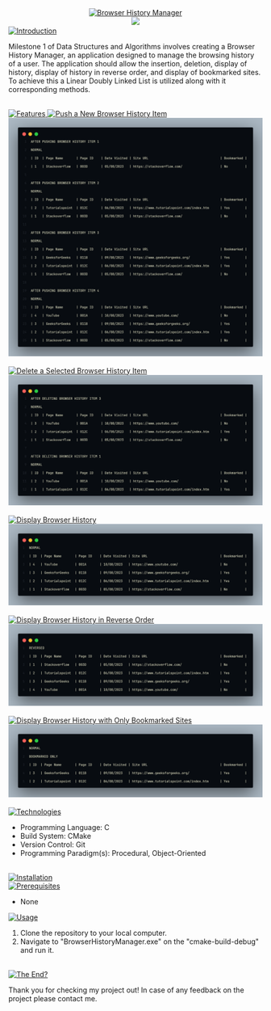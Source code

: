 <div align="center">
    <a href="https://git.io/typing-svg">
        <img src="https://readme-typing-svg.demolab.com?font=Jetbrains+Mono&weight=700&size=40&pause=10&color=27F786&center=true&vCenter=true&repeat=false&random=false&width=600&lines=Browser+History+Manager" alt="Browser History Manager" />
    </a>
</div>
<div align="center">
  <a href="https://skillicons.dev">
      <img src="https://skillicons.dev/icons?i=c,cmake,git&theme=dark" />
  </a>
</div>
<div>
    <a href="https://git.io/typing-svg">
        <img src="https://readme-typing-svg.demolab.com?font=Jetbrains+Mono&size=25&weight=700&pause=10&color=27F786&background=AE49FF00&center=false&vCenter=true&repeat=false&random=false&width=435&height=35&lines=Introduction" alt="Introduction" />
    </a>
    <p>Milestone 1 of Data Structures and Algorithms involves creating a Browser History Manager, an application designed to manage the browsing history of a user. The application should allow the insertion, deletion, display of history, display of history in reverse order, and display of bookmarked sites. To achieve this a Linear Doubly Linked List is utilized along with it corresponding methods.</p>
</div>
<br>
<div>
    <a href="https://git.io/typing-svg">
        <img src="https://readme-typing-svg.demolab.com?font=Jetbrains+Mono&size=25&weight=700&pause=10&color=27F786&background=AE49FF00&center=false&vCenter=true&repeat=false&random=false&width=435&height=35&lines=Features" alt="Features" />
    </a>
    <a href="https://git.io/typing-svg">
        <img src="https://readme-typing-svg.demolab.com?font=Jetbrains+Mono&size=15&weight=700&&duration=5&pause=1&color=27F786&background=AE49FF00&center=false&vCenter=true&repeat=false&random=false&width=435&height=35&lines=Push+a+New+Browser+History+Item" alt="Push a New Browser History Item" />
    </a>
    <div>
        <img src="feature_screenshots/insertion.png" alt="Insertion"/>
    </div>
    <br>
    <a href="https://git.io/typing-svg">
        <img src="https://readme-typing-svg.demolab.com?font=Jetbrains+Mono&size=15&weight=700&&duration=5&pause=1&color=27F786&background=AE49FF00&center=false&vCenter=true&repeat=false&random=false&width=435&height=35&lines=Delete+a+Selected+Browser+History+Item" alt="Delete a Selected Browser History Item" />
    </a>
    <div>
        <img src="feature_screenshots/deletion.png" alt="Deletion"/>
    </div>
    <br>
    <a href="https://git.io/typing-svg">
        <img src="https://readme-typing-svg.demolab.com?font=Jetbrains+Mono&size=15&weight=700&&duration=5&pause=1&color=27F786&background=AE49FF00&center=false&vCenter=true&repeat=false&random=false&width=435&height=35&lines=Display+Browser+History" alt="Display Browser History" />
    </a>
    <div>
        <img src="feature_screenshots/display.png" alt="Display"/>
    </div>
    <br>
    <a href="https://git.io/typing-svg">
        <img src="https://readme-typing-svg.demolab.com?font=Jetbrains+Mono&size=15&weight=700&&duration=5&pause=1&color=27F786&background=AE49FF00&center=false&vCenter=true&repeat=false&random=false&width=435&height=35&lines=Display+Browser+History+in+Reverse+Order" alt="Display Browser History in Reverse Order" />
    </a>
    <div>
        <img src="feature_screenshots/display_reverse.png" alt="Display Reverse"/>
    </div>
    <br>
    <a href="https://git.io/typing-svg">
        <img src="https://readme-typing-svg.demolab.com?font=Jetbrains+Mono&size=15&weight=700&&duration=5&pause=1&color=27F786&background=AE49FF00&center=false&vCenter=true&repeat=false&random=false&width=450&height=35&lines=Display+Browser+History+with+Only+Bookmarked+Sites" alt="Display Browser History with Only Bookmarked Sites" />
    </a>
    <div>
        <img src="feature_screenshots/display_only_bookmarked.png" alt="Display Only Bookmarked"/>
    </div>
</div>
<br>
<div>
    <a href="https://git.io/typing-svg">
        <img src="https://readme-typing-svg.demolab.com?font=Jetbrains+Mono&size=25&weight=700&pause=10&color=27F786&background=AE49FF00&center=false&vCenter=true&repeat=false&random=false&width=435&height=35&lines=Technologies" alt="Technologies" />
    </a>
    <ul>
        <li>Programming Language: C</li>
        <li>Build System: CMake</li>
        <li>Version Control: Git</li>
        <li>Programming Paradigm(s): Procedural, Object-Oriented</li>
    </ul>
</div>
<br>
<div>
    <a href="https://git.io/typing-svg">
        <img src="https://readme-typing-svg.demolab.com?font=Jetbrains+Mono&size=25&weight=700&pause=10&color=27F786&background=AE49FF00&center=false&vCenter=true&repeat=false&random=false&width=435&height=35&lines=Installation" alt="Installation" />
    </a>
</div>
<div>
    <a href="https://git.io/typing-svg">
        <img src="https://readme-typing-svg.demolab.com?font=Jetbrains+Mono&size=15&weight=700&pause=10&color=27F786&background=AE49FF00&center=false&vCenter=true&repeat=false&random=false&width=435&height=35&lines=Prerequisites/Dependencies" alt="Prerequisites" />
    </a>
    <ul>
        <li>None</li>
    </ul>
    <a href="https://git.io/typing-svg">
        <img src="https://readme-typing-svg.demolab.com?font=Jetbrains+Mono&size=15&weight=700&pause=10&color=27F786&background=AE49FF00&center=false&vCenter=true&repeat=false&random=false&width=435&height=35&lines=Usage" alt="Usage" />
    </a>
    <ol>
        <li>Clone the repository to your local computer.</li>
        <li>Navigate to "BrowserHistoryManager.exe" on the "cmake-build-debug" and run it.</li>
    </ol>
</div>
<br>
<div>
    <a href="https://git.io/typing-svg">
        <img src="https://readme-typing-svg.demolab.com?font=Jetbrains+Mono&size=25&weight=700&pause=10&color=27F786&background=AE49FF00&center=false&vCenter=true&repeat=false&random=false&width=435&height=35&lines=The End?" alt="The End?" />
    </a>
    <p>Thank you for checking my project out! In case of any feedback on the project please contact me.</p>
</div>